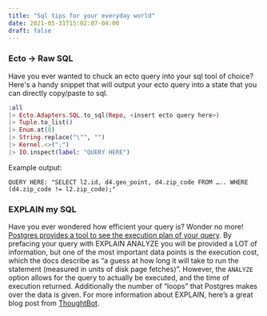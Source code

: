 ```yaml
---
title: "Sql tips for your everyday world"
date: 2021-05-31T15:02:07-04:00
draft: false
---
```

### Ecto → Raw SQL
Have you ever wanted to chuck an ecto query into your sql tool of choice? Here's a handy snippet that will output your ecto query into a state that you can directly copy/paste to sql.

```elixir
:all
|> Ecto.Adapters.SQL.to_sql(Repo, <insert ecto query here>)
|> Tuple.to_list()
|> Enum.at(0)
|> String.replace("\"", "")
|> Kernel.<>(";")
|> IO.inspect(label: "QUERY HERE")
```

Example output:
```
QUERY HERE: "SELECT l2.id, d4.geo_point, d4.zip_code FROM ….. WHERE (d4.zip_code != l2.zip_code);"
```

### EXPLAIN my SQL

Have you ever wondered how efficient your query is? Wonder no more! [Postgres provides a tool to see the execution plan of your query](https://www.postgresql.org/docs/9.1/sql-explain.html). By prefacing your query with EXPLAIN ANALYZE you will be provided a LOT of information, but one of the most important data points is the execution cost, which the docs describe as “a guess at how long it will take to run the statement (measured in units of disk page fetches)”.  However, the `ANALYZE` option allows for the query to actually be executed, and the time of execution returned. Additionally the number of “loops” that Postgres makes over the data is given. For more information about EXPLAIN, here’s a great blog post from [ThoughtBot](https://thoughtbot.com/blog/reading-an-explain-analyze-query-plan).

